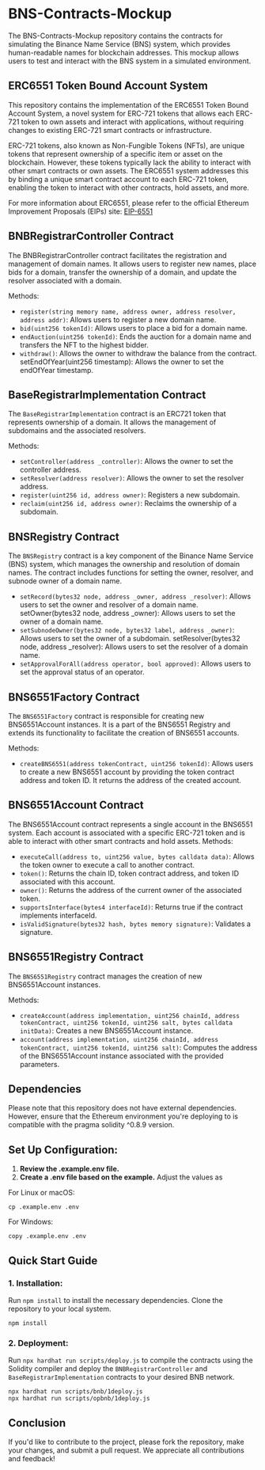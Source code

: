 # BNS-Contracts-Mockup

The BNS-Contracts-Mockup repository contains the contracts for simulating the Binance Name Service (BNS) system, which provides human-readable names for blockchain addresses. This mockup allows users to test and interact with the BNS system in a simulated environment.

## ERC6551 Token Bound Account System

This repository contains the implementation of the ERC6551 Token Bound Account System, a novel system for ERC-721 tokens that allows each ERC-721 token to own assets and interact with applications, without requiring changes to existing ERC-721 smart contracts or infrastructure.

ERC-721 tokens, also known as Non-Fungible Tokens (NFTs), are unique tokens that represent ownership of a specific item or asset on the blockchain. However, these tokens typically lack the ability to interact with other smart contracts or own assets. The ERC6551 system addresses this by binding a unique smart contract account to each ERC-721 token, enabling the token to interact with other contracts, hold assets, and more.

For more information about ERC6551, please refer to the official Ethereum Improvement Proposals (EIPs) site: [EIP-6551](https://eips.ethereum.org/EIPS/eip-6551)

## BNBRegistrarController Contract

The BNBRegistrarController contract facilitates the registration and management of domain names. It allows users to register new names, place bids for a domain, transfer the ownership of a domain, and update the resolver associated with a domain.

Methods:

- `register(string memory name, address owner, address resolver, address addr)`: Allows users to register a new domain name.
- `bid(uint256 tokenId)`: Allows users to place a bid for a domain name.
- `endAuction(uint256 tokenId)`: Ends the auction for a domain name and transfers the NFT to the highest bidder.
- `withdraw()`: Allows the owner to withdraw the balance from the contract.
  setEndOfYear(uint256 timestamp): Allows the owner to set the endOfYear timestamp.

## BaseRegistrarImplementation Contract

The `BaseRegistrarImplementation` contract is an ERC721 token that represents ownership of a domain. It allows the management of subdomains and the associated resolvers.

Methods:

- `setController(address _controller)`: Allows the owner to set the controller address.
- `setResolver(address resolver)`: Allows the owner to set the resolver address.
- `register(uint256 id, address owner)`: Registers a new subdomain.
- `reclaim(uint256 id, address owner)`: Reclaims the ownership of a subdomain.

## BNSRegistry Contract

The `BNSRegistry` contract is a key component of the Binance Name Service (BNS) system, which manages the ownership and resolution of domain names. The contract includes functions for setting the owner, resolver, and subnode owner of a domain name.

- `setRecord(bytes32 node, address _owner, address _resolver)`: Allows users to set the owner and resolver of a domain name.
  setOwner(bytes32 node, address \_owner): Allows users to set the owner of a domain name.
- `setSubnodeOwner(bytes32 node, bytes32 label, address _owner)`: Allows users to set the owner of a subdomain.
  setResolver(bytes32 node, address \_resolver): Allows users to set the resolver of a domain name.
- `setApprovalForAll(address operator, bool approved)`: Allows users to set the approval status of an operator.

## BNS6551Factory Contract

The `BNS6551Factory` contract is responsible for creating new BNS6551Account instances. It is a part of the BNS6551 Registry and extends its functionality to facilitate the creation of BNS6551 accounts.

Methods:

- `createBNS6551(address tokenContract, uint256 tokenId)`: Allows users to create a new BNS6551 account by providing the token contract address and token ID. It returns the address of the created account.

## BNS6551Account Contract

The BNS6551Account contract represents a single account in the BNS6551 system. Each account is associated with a specific ERC-721 token and is able to interact with other smart contracts and hold assets.
Methods:

- `executeCall(address to, uint256 value, bytes calldata data)`: Allows the token owner to execute a call to another contract.
- `token()`: Returns the chain ID, token contract address, and token ID associated with this account.
- `owner()`: Returns the address of the current owner of the associated token.
- `supportsInterface(bytes4 interfaceId)`: Returns true if the contract implements interfaceId.
- `isValidSignature(bytes32 hash, bytes memory signature)`: Validates a signature.

## BNS6551Registry Contract

The `BNS6551Registry` contract manages the creation of new BNS6551Account instances.

Methods:

- `createAccount(address implementation, uint256 chainId, address tokenContract, uint256 tokenId, uint256 salt, bytes calldata initData)`: Creates a new BNS6551Account instance.
- `account(address implementation, uint256 chainId, address tokenContract, uint256 tokenId, uint256 salt)`: Computes the address of the BNS6551Account instance associated with the provided parameters.

## Dependencies

Please note that this repository does not have external dependencies. However, ensure that the Ethereum environment you're deploying to is compatible with the pragma solidity ^0.8.9 version.

## Set Up Configuration:

1. **Review the .example.env file.**
2. **Create a .env file based on the example.** Adjust the values as

For Linux or macOS:
```
cp .example.env .env
```

For Windows:
```
copy .example.env .env
```

## Quick Start Guide

### 1. Installation:

Run `npm install` to install the necessary dependencies.
Clone the repository to your local system.

```
npm install
```

### 2. Deployment:

Run `npx hardhat run scripts/deploy.js` to compile the contracts using the Solidity compiler and deploy the `BNBRegistrarController` and `BaseRegistrarImplementation` contracts to your desired BNB network.

```
npx hardhat run scripts/bnb/1deploy.js
npx hardhat run scripts/opbnb/1deploy.js
```

## Conclusion

If you'd like to contribute to the project, please fork the repository, make your changes, and submit a pull request. We appreciate all contributions and feedback!
